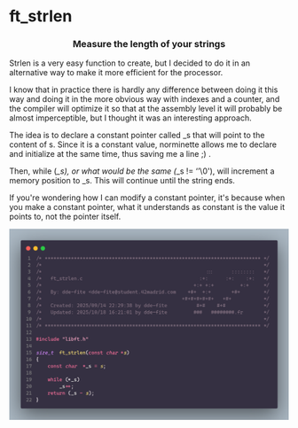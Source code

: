 # ft_strlen

<h3 align="center">Measure the length of your strings</h3>

Strlen is a very easy function to create, but I decided to do it in an alternative way to make it more efficient for the processor.

I know that in practice there is hardly any difference between doing it this way and doing it in the more obvious way with indexes and a counter, and the compiler will optimize it so that at the assembly level it will probably be almost imperceptible, but I thought it was an interesting approach.

The idea is to declare a constant pointer called _s that will point to the content of s. Since it is a constant value, norminette allows me to declare and initialize at the same time, thus saving me a line ;) .

Then, while (*_s), or what would be the same (*_s != ‘’\0'), will increment a memory position to _s. This will continue until the string ends.

If you're wondering how I can modify a constant pointer, it's because when you make a constant pointer, what it understands as constant is the value it points to, not the pointer itself.

<p align="center">
	<img width="800" src="../../media/codes/ft_strlen.png">
</p>